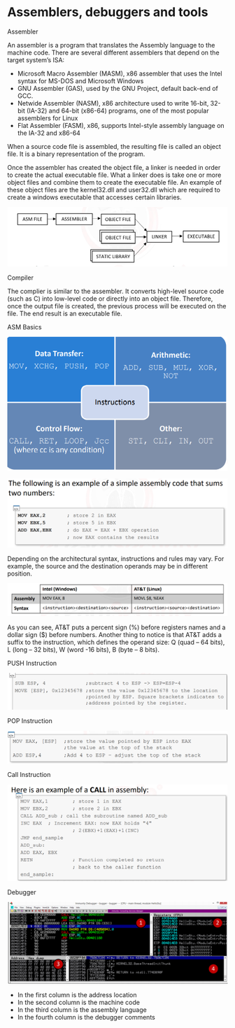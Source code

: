 # Assemblers, debuggers and tools

Assembler

An assembler is a program that translates the Assembly language to the machine code. There are several different assemblers that depend on the target system’s ISA:

* Microsoft Macro Assembler \(MASM\), x86 assembler that uses the Intel syntax for MS-DOS and Microsoft Windows
* GNU Assembler \(GAS\), used by the GNU Project, default back-end of GCC.
*  Netwide Assembler \(NASM\), x86 architecture used to write 16-bit, 32-bit \(IA-32\) and 64-bit \(x86-64\) programs, one of the most popular assemblers for Linux 
* Flat Assembler \(FASM\), x86, supports Intel-style assembly language on the IA-32 and x86-64

When a source code file is assembled, the resulting file is called an object file. It is a binary representation of the program.

Once the assembler has created the object file, a linker is needed in order to create the actual executable file. What a linker does is take one or more object files and combine them to create the executable file. An example of these object files are the kernel32.dll and user32.dll which are required to create a windows executable that accesses certain libraries.

![](.gitbook/assets/image%20%2855%29.png)

Compiler

The complier is similar to the assembler. It converts high-level source code \(such as C\) into low-level code or directly into an object file. Therefore, once the output file is created, the previous process will be executed on the file. The end result is an executable file.

ASM Basics

![](.gitbook/assets/image%20%2860%29.png)

![](.gitbook/assets/image%20%2836%29.png)

Depending on the architectural syntax, instructions and rules may vary. For example, the source and the destination operands may be in different position.

![](.gitbook/assets/image%20%2812%29.png)

As you can see, AT&T puts a percent sign \(%\) before registers names and a dollar sign \($\) before numbers. Another thing to notice is that AT&T adds a suffix to the instruction, which defines the operand size: Q \(quad – 64 bits\), L \(long – 32 bits\), W \(word -16 bits\), B \(byte – 8 bits\).

PUSH Instruction

![](.gitbook/assets/image%20%285%29.png)

POP Instruction

![](.gitbook/assets/image%20%2843%29.png)

Call Instruction

![](.gitbook/assets/image%20%286%29.png)

Debugger

![](.gitbook/assets/image%20%2834%29.png)

* In the first column is the address location 
* In the second column is the machine code 
* In the third column is the assembly language 
* In the fourth column is the debugger comments



